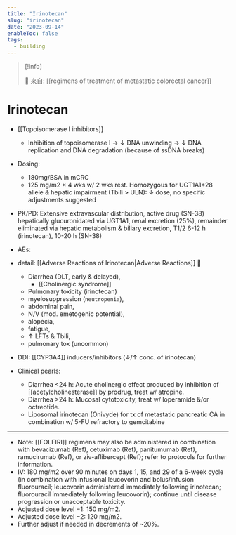 ```yaml
---
title: "Irinotecan"
slug: "irinotecan"
date: "2023-09-14"
enableToc: false
tags:
  - building
---
```


> [!info]
>
> 🌱 來自: [[regimens of treatment of metastatic colorectal cancer]]

# Irinotecan

- [[Topoisomerase I inhibitors]]
  - Inhibition of topoisomerase I → ↓ DNA unwinding → ↓ DNA replication and DNA degradation (because of ssDNA breaks)

- Dosing:
  - 180mg/BSA in mCRC
  - 125 mg/m2 × 4 wks w/ 2 wks rest. Homozygous for UGT1A1*28 allele & hepatic impairment (Tbili > ULN): ↓ dose, no specific adjustments suggested
- PK/PD: Extensive extravascular distribution, active drug (SN-38) hepatically glucuronidated via UGT1A1, renal excretion (25%), remainder eliminated via hepatic metabolism & biliary excretion, T1/2 6-12 h (irinotecan), 10-20 h (SN-38)
- AEs:
- detail: [[Adverse Reactions of Irinotecan|Adverse Reactions]] 󰒖
  - Diarrhea (DLT, early & delayed),
      - [[Cholinergic syndrome]]
  - Pulmonary toxicity (irinotecan)
  - myelosuppression (`neutropenia`),
  - abdominal pain,
  - N/V (mod. emetogenic potential),
  - alopecia,
  - fatigue,
  - ↑ LFTs & Tbili,
  - pulmonary tox (uncommon)
- DDI: [[CYP3A4]] inducers/inhibitors (↓/↑ conc. of irinotecan)
- Clinical pearls:
  - Diarrhea <24 h: Acute cholinergic effect produced by inhibition of [[acetylcholinesterase]] by prodrug, treat w/ atropine.
  - Diarrhea >24 h: Mucosal cytotoxicity, treat w/ loperamide &/or octreotide.
  - Liposomal irinotecan (Onivyde) for tx of metastatic pancreatic CA in combination w/ 5-FU refractory to gemcitabine

---

- Note: [[FOLFIRI]] regimens may also be administered in combination with bevacizumab (Ref), cetuximab (Ref), panitumumab (Ref), ramucirumab (Ref), or ziv-aflibercept (Ref); refer to protocols for further information.
- IV: 180 mg/m2 over 90 minutes on days 1, 15, and 29 of a 6-week cycle (in combination with infusional leucovorin and bolus/infusion fluorouracil; leucovorin administered immediately following irinotecan; fluorouracil immediately following leucovorin); continue until disease progression or unacceptable toxicity.
- Adjusted dose level −1: 150 mg/m2.
- Adjusted dose level −2: 120 mg/m2.
- Further adjust if needed in decrements of ~20%.

